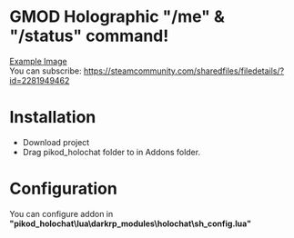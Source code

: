 # GMOD Holographic "/me" & "/status" command!
[Example Image](https://steamuserimages-a.akamaihd.net/ugc/1688248603494839739/958DE49D2C65984B08DBAD4E61FB6B492A58789D/?imw=637&imh=358&ima=fit&impolicy=Letterbox&imcolor=%23000000&letterbox=true) <br>
You can subscribe: https://steamcommunity.com/sharedfiles/filedetails/?id=2281949462
# Installation
* Download project
* Drag pikod_holochat folder to in Addons folder.
# Configuration
You can configure addon in **"pikod_holochat\lua\darkrp_modules\holochat\sh_config.lua"**
